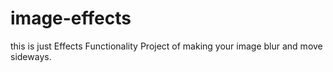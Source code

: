 # image-effects

this is just Effects Functionality Project of making your image blur and move sideways.
